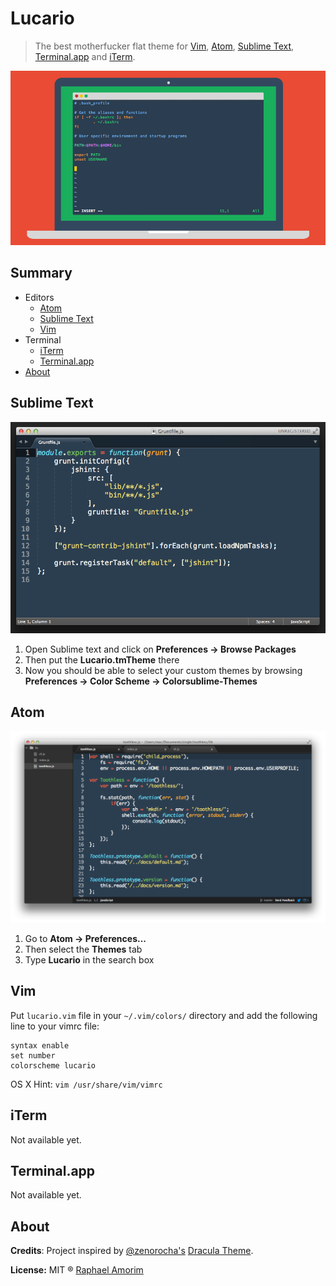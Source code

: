 # Lucario
> The best motherfucker flat theme for [Vim](http://www.vim.org/), [Atom](https://atom.io/), [Sublime Text](http://www.sublimetext.com/3), [Terminal.app](http://en.wikipedia.org/wiki/Terminal_%28OS_X%29) and [iTerm](http://www.iterm2.com/).

![Logo](images/lucario.png)

## Summary
* Editors
  * [Atom](#atom)
  * [Sublime Text](#sublime-text)
  * [Vim](#vim)
* Terminal
  * [iTerm](#iterm)
  * [Terminal.app](#iterm)
* [About](#about)

## Sublime Text
![Sublime Example](images/sublime_text.png)

1.	Open Sublime text and click on **Preferences -> Browse Packages**
2.	Then put the **Lucario.tmTheme** there
3.	Now you should be able to select your custom themes by browsing **Preferences -> Color Scheme -> Colorsublime-Themes**

## Atom
![Sublime Example](images/atom.png)

1.	Go to **Atom -> Preferences...**
2.	Then select the **Themes** tab
3.	Type **Lucario** in the search box

## Vim
Put `lucario.vim` file in your `~/.vim/colors/` directory and add the following line to your vimrc file:

    syntax enable
    set number
    colorscheme lucario


OS X Hint: `vim /usr/share/vim/vimrc`

## iTerm

Not available yet.

## Terminal.app

Not available yet.

## About

**Credits**: Project inspired by [@zenorocha's](https://twitter.com/zenorocha) [Dracula Theme](https://github.com/zenorocha/dracula-theme).

**License:** MIT ® [Raphael Amorim](https://github.com/raphamorim)
